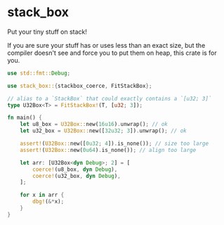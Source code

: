 # stack_box

Put your tiny stuff on stack!

If you are sure your stuff has or uses less than an exact size, but the compiler doesn't see
and force you to put them on heap, this crate is for you.

```rust
use std::fmt::Debug;

use stack_box::{stackbox_coerce, FitStackBox};

// alias to a `StackBox` that could exactly contains a `[u32; 3]`
type U32Box<T> = FitStackBox!(T, [u32; 3]);

fn main() {
    let u8_box = U32Box::new(16u16).unwrap(); // ok
    let u32_box = U32Box::new([32u32; 3]).unwrap(); // ok

    assert!(U32Box::new([0u32; 4]).is_none()); // size too large
    assert!(U32Box::new(0u64).is_none()); // align too large

    let arr: [U32Box<dyn Debug>; 2] = [
        coerce!(u8_box, dyn Debug),
        coerce!(u32_box, dyn Debug),
    ];

    for x in arr {
        dbg!(&*x);
    }
}
```